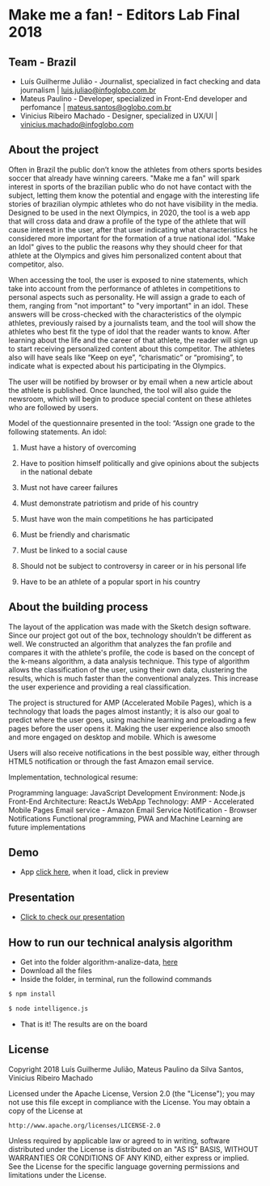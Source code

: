 # Make me a fan! - Editors Lab Final 2018

<!-- ![alt text](http://infograficos-estaticos.s3.amazonaws.com/assets-hackathon-globo/banner.jpg) -->

## Team - Brazil
* Luís Guilherme Julião - Journalist, specialized in fact checking and data journalism | luis.juliao@infoglobo.com.br
* Mateus Paulino - Developer, specialized in Front-End developer and perfomance | mateus.santos@oglobo.com.br
* Vinicius Ribeiro Machado - Designer, specialized in UX/UI | vinicius.machado@infoglobo.com

## About the project
Often in Brazil the public don’t know the athletes from others sports besides soccer that already have winning careers. "Make me a fan" will spark interest in sports of the brazilian public who do not have contact with the subject, letting them know the potential and engage with the interesting life stories of brazilian olympic athletes who do not have visibility in the media. Designed to be used in the next Olympics, in 2020, the tool is a web app that will cross data and draw a profile of the type of the athlete that will cause interest in the user, after that user indicating what characteristics he considered more important for the formation of a true national idol. "Make an Idol" gives to the public the reasons why they should cheer for that athlete at the Olympics and gives him personalized content about that competitor, also. 

When accessing the tool, the user is exposed to nine statements, which take into account from the performance of athletes in competitions to personal aspects such as personality. He will assign a grade to each of them, ranging from "not important" to "very important" in an idol. These answers will be cross-checked with the characteristics of the olympic athletes, previously raised by a journalists team, and the tool will show the athletes who best fit the type of idol that the reader wants to know. After learning about the life and the career of that athlete, the reader will sign up to start receiving personalized content about this competitor. The athletes also will have seals like “Keep on eye”, “charismatic” or “promising”, to indicate what is expected about his participating in the Olympics. 

The user will be notified by browser or by email when a new article about the athlete is published. Once launched, the tool will also guide the newsroom, which will begin to produce special content on these athletes who are followed by users.

Model of the questionnaire presented in the tool:
“Assign one grade to the following statements. An idol:

1) Must have a history of overcoming

2) Have to position himself politically and give opinions about the subjects in the national debate

3) Must not have career failures

4) Must demonstrate patriotism and pride of his country

5) Must have won the main competitions he has participated

6) Must be friendly and charismatic

7) Must be linked to a social cause

8) Should not be subject to controversy in career or in his personal life

9) Have to be an athlete of a popular sport in his country


## About the building process
The layout of the application was made with the Sketch design software. Since our project got out of the box, technology shouldn't be different as well. We constructed an algorithm that analyzes the fan profile and compares it with the athlete's profile, the code is based on the concept of the k-means algorithm, a data analysis technique. This type of algorithm allows the classification of the user, using their own data, clustering the results, which is much faster than the conventional analyzes. This increase the user experience and providing a real classification.

The project is structured for AMP (Accelerated Mobile Pages), which is a technology that loads the pages almost instantly; it is also our goal to predict where the user goes, using machine learning and preloading a few pages before the user opens it. Making the user experience also smooth and more engaged on desktop and mobile. Which is awesome

Users will also receive notifications in the best possible way, either through HTML5 notification or through the fast Amazon email service.

Implementation, technological resume:

Programming language: JavaScript
Development Environment: Node.js
Front-End Architecture: ReactJs
WebApp Technology: AMP - Accelerated Mobile Pages
Email service - Amazon Email Service
Notification - Browser Notifications
Functional programming, PWA and Machine Learning are future implementations
 
## Demo
- App [click here](https://marvelapp.com/44cd58g/screen/40871628), when it load, click in preview

## Presentation
- [Click to check our presentation](https://marvelapp.com/44cd58g/screen/40871628)

## How to run our technical analysis algorithm
- Get into the folder algorithm-analize-data, [here](algorithm-analize-data)
- Download all the files
- Inside the folder, in terminal, run the followind commands
```sh
$ npm install
```
```sh
$ node intelligence.js
```
- That is it! The results are on the board
 
## License

Copyright 2018 Luís Guilherme Julião, Mateus Paulino da Silva Santos, Vinicius Ribeiro Machado

Licensed under the Apache License, Version 2.0 (the "License");
you may not use this file except in compliance with the License.
You may obtain a copy of the License at

    http://www.apache.org/licenses/LICENSE-2.0

Unless required by applicable law or agreed to in writing, software
distributed under the License is distributed on an "AS IS" BASIS,
WITHOUT WARRANTIES OR CONDITIONS OF ANY KIND, either express or implied.
See the License for the specific language governing permissions and
limitations under the License.
